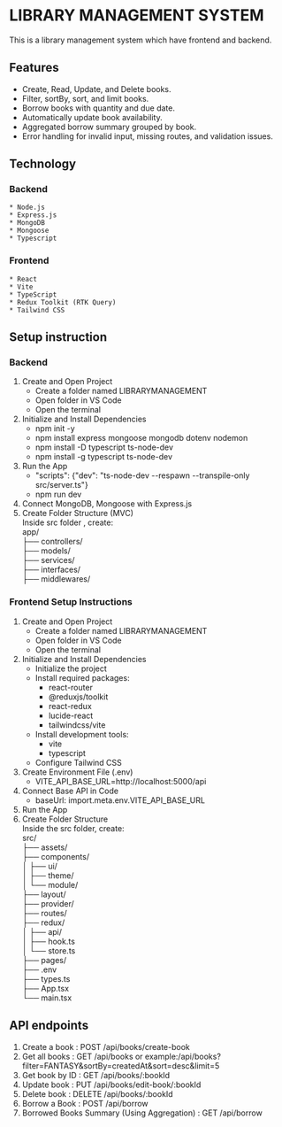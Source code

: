 # **LIBRARY MANAGEMENT SYSTEM**  
This is a library management system which have frontend and backend.  

## Features  
* Create, Read, Update, and Delete books.   
* Filter, sortBy, sort, and limit books.  
* Borrow books with quantity and due date.  
* Automatically update book availability. 
* Aggregated borrow summary grouped by book.  
* Error handling for invalid input, missing routes, and validation issues.  

## Technology
  ### Backend
    * Node.js
    * Express.js
    * MongoDB 
    * Mongoose
    * Typescript
  ### Frontend
    * React
    * Vite
    * TypeScript
    * Redux Toolkit (RTK Query)
    * Tailwind CSS

## Setup instruction
### Backend
1. Create and Open Project
    * Create a folder named LIBRARYMANAGEMENT
    * Open folder in VS Code
    * Open the terminal
2. Initialize and Install Dependencies
    * npm init -y                      
    * npm install express mongoose mongodb dotenv nodemon  
    * npm install -D typescript ts-node-dev
    * npm install -g typescript ts-node-dev
3. Run the App
    * "scripts": {"dev": "ts-node-dev --respawn --transpile-only src/server.ts"}
    * npm run dev
4. Connect MongoDB, Mongoose with Express.js
5. Create Folder Structure (MVC)  
    Inside src folder , create:  
    app/  
    ├── controllers/  
    ├── models/    
    ├── services/  
    ├── interfaces/  
    ├── middlewares/  
### Frontend Setup Instructions
1. Create and Open Project
    * Create a folder named LIBRARYMANAGEMENT
    * Open folder in VS Code
    * Open the terminal
2. Initialize and Install Dependencies
    * Initialize the project
    * Install required packages: 
        * react-router
        * @reduxjs/toolkit
        * react-redux
        * lucide-react
        * tailwindcss/vite
    * Install development tools:
        * vite
        * typescript
    * Configure Tailwind CSS
3. Create Environment File (.env)
    * VITE_API_BASE_URL=http://localhost:5000/api
4. Connect Base API in Code
    * baseUrl: import.meta.env.VITE_API_BASE_URL
5. Run the App
6. Create Folder Structure  
      Inside the src folder, create:  
      src/  
      ├── assets/  
      ├── components/  
      │   ├── ui/  
      │   ├── theme/  
      │   └── module/  
      ├── layout/  
      ├── provider/  
      ├── routes/  
      ├── redux/  
      │   ├── api/  
      │   ├── hook.ts    
      │   └── store.ts  
      ├── pages/  
      ├── .env  
      ├── types.ts  
      ├── App.tsx  
      └── main.tsx  
## API endpoints
1. Create a book : POST /api/books/create-book
2. Get all books : GET /api/books or example:/api/books?filter=FANTASY&sortBy=createdAt&sort=desc&limit=5
3. Get book by ID : GET /api/books/:bookId
4. Update book : PUT /api/books/edit-book/:bookId
5. Delete book : DELETE /api/books/:bookId
6. Borrow a Book : POST /api/borrow
7. Borrowed Books Summary (Using Aggregation) : GET /api/borrow

